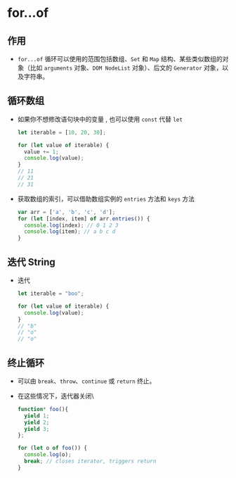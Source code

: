 # for...of

## 作用

*   `for...of` 循环可以使用的范围包括数组、`Set` 和 `Map` 结构、某些类似数组的对象（比如 `arguments` 对象、`DOM NodeList` 对象）、后文的 `Generator` 对象，以及字符串。

## 循环数组

*   如果你不想修改语句块中的变量 , 也可以使用 `const` 代替 `let`

    ```javascript
    let iterable = [10, 20, 30];

    for (let value of iterable) {
      value += 1;
      console.log(value);
    }
    // 11
    // 21
    // 31
    ```

*   获取数组的索引，可以借助数组实例的 `entries` 方法和 `keys` 方法

    ```javascript
    var arr = ['a', 'b', 'c', 'd'];
    for (let [index, item] of arr.entries()) {
      console.log(index); // 0 1 2 3
      console.log(item); // a b c d
    }
    ```

## 迭代 String

*   迭代

    ```javascript
    let iterable = "boo";

    for (let value of iterable) {
      console.log(value);
    }
    // "b"
    // "o"
    // "o"
    ```

## 终止循环

*   可以由 `break`、`throw`、`continue` 或 `return` 终止。

*   在这些情况下，迭代器关闭\\

    ```javascript
    function* foo(){
      yield 1;
      yield 2;
      yield 3;
    };

    for (let o of foo()) {
      console.log(o);
      break; // closes iterator, triggers return
    }
    ```
